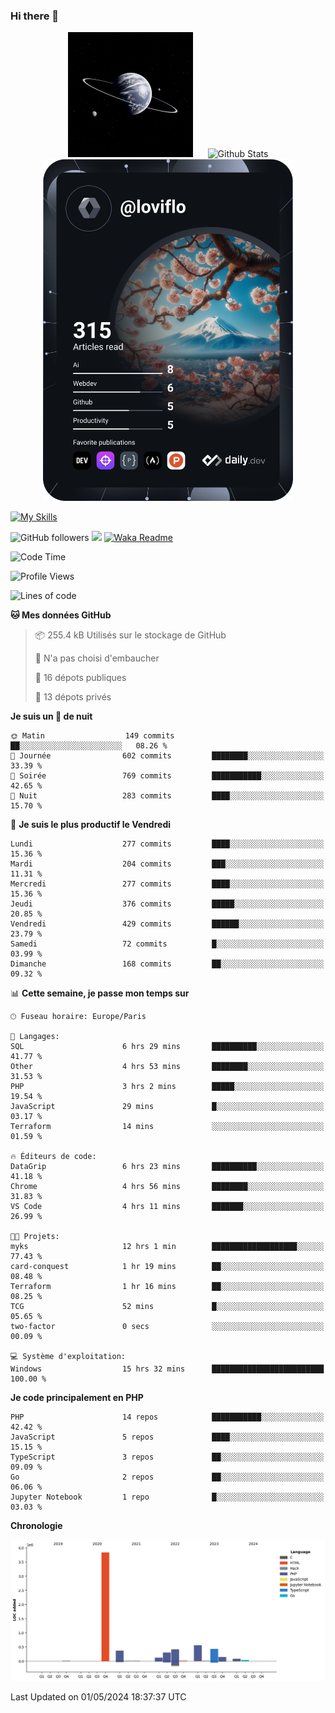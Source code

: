 ### Hi there 👋

<p align="center">
  <img src="https://github.com/Loviflo/Loviflo/blob/main/img/portrait.jpg" alt="Loviflo" height="200" style="margin-right: 20px"/>
  <img src="https://github-readme-stats.vercel.app/api?username=Loviflo&show_icons=true&theme=graywhite" alt="Github Stats" />
  <a href="https://app.daily.dev/loviflo"><img src="https://github.com/loviflo/loviflo/blob/main/devcard.svg" width="400" alt="Loviflo's Dev Card"/></a>
</p>

[![My Skills](https://skillicons.dev/icons?i=php,laravel,symfony,dotnet,cs,nodejs,mysql,postgres,js,ts,html,css,sass,angular,react,electron,docker,webpack,vscode,figma,git,github,gitlab,nginx,postman&perline=5)](https://skillicons.dev)

![GitHub followers](https://img.shields.io/github/followers/Loviflo?label=Follow&style=social)
![](https://visitor-badge.glitch.me/badge?page_id=Loviflo.Loviflo)
[![Waka Readme](https://github.com/Loviflo/Loviflo/actions/workflows/update-stats.yml/badge.svg)](https://github.com/Loviflo/Loviflo/actions/workflows/update-stats.yml)

<!--START_SECTION:waka-->
![Code Time](http://img.shields.io/badge/Code%20Time-2%2C050%20hrs%2021%20mins-blue)

![Profile Views](http://img.shields.io/badge/Vues%20du%20profil-0-blue)

![Lines of code](https://img.shields.io/badge/Depuis%20Hello%20World%2C%20j%27ai%20%C3%A9crit-6.3%20million%20Lignes%20de%20code-blue)

**🐱 Mes données GitHub** 

> 📦 255.4 kB Utilisés sur le stockage de GitHub 
 > 
> 🚫 N'a pas choisi d'embaucher
 > 
> 📜 16 dépots publiques 
 > 
> 🔑 13 dépots privés 
 > 
**Je suis un 🦉 de nuit** 

```text
🌞 Matin                  149 commits         ██░░░░░░░░░░░░░░░░░░░░░░░   08.26 % 
🌆 Journée                602 commits         ████████░░░░░░░░░░░░░░░░░   33.39 % 
🌃 Soirée                 769 commits         ███████████░░░░░░░░░░░░░░   42.65 % 
🌙 Nuit                   283 commits         ████░░░░░░░░░░░░░░░░░░░░░   15.70 % 
```
📅 **Je suis le plus productif le Vendredi** 

```text
Lundi                    277 commits         ████░░░░░░░░░░░░░░░░░░░░░   15.36 % 
Mardi                    204 commits         ███░░░░░░░░░░░░░░░░░░░░░░   11.31 % 
Mercredi                 277 commits         ████░░░░░░░░░░░░░░░░░░░░░   15.36 % 
Jeudi                    376 commits         █████░░░░░░░░░░░░░░░░░░░░   20.85 % 
Vendredi                 429 commits         ██████░░░░░░░░░░░░░░░░░░░   23.79 % 
Samedi                   72 commits          █░░░░░░░░░░░░░░░░░░░░░░░░   03.99 % 
Dimanche                 168 commits         ██░░░░░░░░░░░░░░░░░░░░░░░   09.32 % 
```


📊 **Cette semaine, je passe mon temps sur** 

```text
🕑︎ Fuseau horaire: Europe/Paris

💬 Langages: 
SQL                      6 hrs 29 mins       ██████████░░░░░░░░░░░░░░░   41.77 % 
Other                    4 hrs 53 mins       ████████░░░░░░░░░░░░░░░░░   31.53 % 
PHP                      3 hrs 2 mins        █████░░░░░░░░░░░░░░░░░░░░   19.54 % 
JavaScript               29 mins             █░░░░░░░░░░░░░░░░░░░░░░░░   03.17 % 
Terraform                14 mins             ░░░░░░░░░░░░░░░░░░░░░░░░░   01.59 % 

🔥 Éditeurs de code: 
DataGrip                 6 hrs 23 mins       ██████████░░░░░░░░░░░░░░░   41.18 % 
Chrome                   4 hrs 56 mins       ████████░░░░░░░░░░░░░░░░░   31.83 % 
VS Code                  4 hrs 11 mins       ███████░░░░░░░░░░░░░░░░░░   26.99 % 

🐱‍💻 Projets: 
myks                     12 hrs 1 min        ███████████████████░░░░░░   77.43 % 
card-conquest            1 hr 19 mins        ██░░░░░░░░░░░░░░░░░░░░░░░   08.48 % 
Terraform                1 hr 16 mins        ██░░░░░░░░░░░░░░░░░░░░░░░   08.25 % 
TCG                      52 mins             █░░░░░░░░░░░░░░░░░░░░░░░░   05.65 % 
two-factor               0 secs              ░░░░░░░░░░░░░░░░░░░░░░░░░   00.09 % 

💻 Système d'exploitation: 
Windows                  15 hrs 32 mins      █████████████████████████   100.00 % 
```

**Je code principalement en PHP** 

```text
PHP                      14 repos            ███████████░░░░░░░░░░░░░░   42.42 % 
JavaScript               5 repos             ████░░░░░░░░░░░░░░░░░░░░░   15.15 % 
TypeScript               3 repos             ██░░░░░░░░░░░░░░░░░░░░░░░   09.09 % 
Go                       2 repos             ██░░░░░░░░░░░░░░░░░░░░░░░   06.06 % 
Jupyter Notebook         1 repo              █░░░░░░░░░░░░░░░░░░░░░░░░   03.03 % 
```



**Chronologie**

![Lines of Code chart](https://raw.githubusercontent.com/Loviflo/Loviflo/main/assets/bar_graph.png)


 Last Updated on 01/05/2024 18:37:37 UTC
<!--END_SECTION:waka-->
